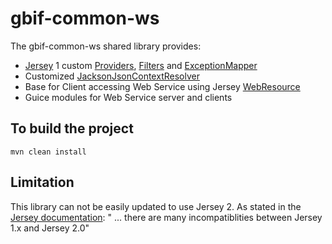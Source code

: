 # gbif-common-ws

The gbif-common-ws shared library provides:
 * [Jersey](https://jersey.java.net/) 1 custom [Providers](https://jersey.java.net/documentation/latest/message-body-workers.html), [Filters](https://jersey.java.net/documentation/latest/filters-and-interceptors.html) and [ExceptionMapper](https://jersey.java.net/nonav/apidocs/1.18/jersey/javax/ws/rs/ext/ExceptionMapper.html)
 * Customized [JacksonJsonContextResolver](https://github.com/gbif/gbif-common-ws/blob/master/src/main/java/org/gbif/ws/json/JacksonJsonContextResolver.java)
 * Base for Client accessing Web Service using Jersey [WebResource](https://jersey.java.net/nonav/apidocs/1.19/jersey/com/sun/jersey/api/client/WebResource.html)
 * Guice modules for Web Service server and clients

## To build the project
```
mvn clean install
```

## Limitation
This library can not be easily updated to use Jersey 2.
As stated in the [Jersey documentation](https://jersey.java.net/nonav/documentation/2.0/migration.html): " ... there are many incompatiblities between Jersey 1.x and Jersey 2.0"